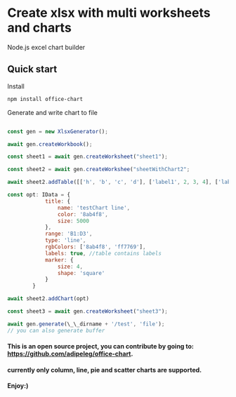 # Create xlsx with multi worksheets and charts

Node.js excel chart builder

## Quick start

Install

```bash
npm install office-chart
```

Generate and write chart to file

```js

const gen = new XlsxGenerator();

await gen.createWorkbook();

const sheet1 = await gen.createWorksheet("sheet1");

const sheet2 = await gen.createWorkshee("sheetWithChart2";

await sheet2.addTable([['h', 'b', 'c', 'd'], ['label1', 2, 3, 4], ['label2', 5, 6, 7]]);

const opt: IData = {
            title: {
                name: 'testChart line',
                color: '8ab4f8',
                size: 5000
            },
            range: 'B1:D3',
            type: 'line',
            rgbColors: ['8ab4f8', 'ff7769'],
            labels: true, //table contains labels
            marker: {
                size: 4,
                shape: 'square'
            }
        }

await sheet2.addChart(opt)

const sheet3 = await gen.createWorksheet("sheet3");

await gen.generate(\_\_dirname + '/test', 'file');
// you can also generate buffer
```

#### This is an open source project, you can contribute by going to: https://github.com/adipeleg/office-chart.
#### currently only column, line, pie and scatter charts are supported.
#### Enjoy:)
